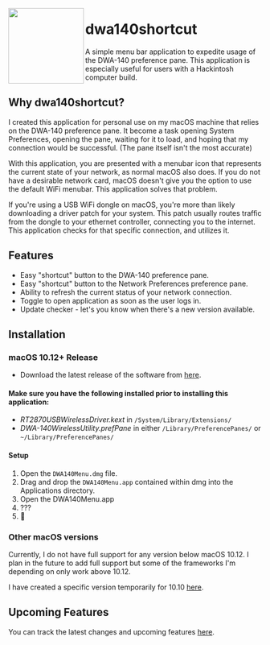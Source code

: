 <img align="left" src="https://user-images.githubusercontent.com/37427166/50706897-c9156380-1024-11e9-9619-85d66212410e.png" width="150" height="150"></img>

# dwa140shortcut

A simple menu bar application to expedite usage of the DWA-140 preference pane. This application is especially useful for users with a Hackintosh computer build.

## Why dwa140shortcut?

I created this application for personal use on my macOS machine that relies on the DWA-140 preference pane. It become a task opening System Preferences, opening the pane, waiting for it to load, and hoping that my connection would be successful. (The pane itself isn't the most accurate)

With this application, you are presented with a menubar icon that represents the current state of your network, as normal macOS also does. If you do not have a desirable network card, macOS doesn't give you the option to use the default WiFi menubar. This application solves that problem.

If you're using a USB WiFi dongle on macOS, you're more than likely downloading a driver patch for your system. This patch usually routes traffic from the dongle to your ethernet controller, connecting you to the internet. This application checks for that specific connection, and utilizes it.

## Features

* Easy "shortcut" button to the DWA-140 preference pane.
* Easy "shortcut" button to the Network Preferences preference pane.
* Ability to refresh the current status of your network connection.
* Toggle to open application as soon as the user logs in.
* Update checker - let's you know when there's a new version available. 


## Installation 

### macOS 10.12+ Release

* Download the latest release of the software from [here](https://github.com/FivePixels/dwa140shortcut/releases).

#### **Make sure you have the following installed prior to installing this application:**

* _RT2870USBWirelessDriver.kext_ in `/System/Library/Extensions/`
* _DWA-140WirelessUtility.prefPane_ in either `/Library/PreferencePanes/` or `~/Library/PreferencePanes/`


#### Setup 

1. Open the `DWA140Menu.dmg` file.
2. Drag and drop the `DWA140Menu.app` contained within dmg into the Applications directory.
3. Open the DWA140Menu.app
4. ???
5. :tada:

### Other macOS versions

Currently, I do not have full support for any version below macOS 10.12. I plan in the future to add full support but some of the frameworks I'm depending on only work above 10.12.

I have created a specific version temporarily for 10.10 [here](https://github.com/FivePixels/dwa140shortcut/issues/1#issuecomment-449897887).

## Upcoming Features
You can track the latest changes and upcoming features [here](https://github.com/FivePixels/dwa140shortcut/projects/1).
